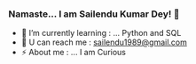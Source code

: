### Namaste... I am Sailendu Kumar Dey! 👋

- 🌱 I’m currently learning : ... Python and SQL
- 💬 U can reach me : sailendu1989@gmail.com
- ⚡ About me : ... I am Curious

